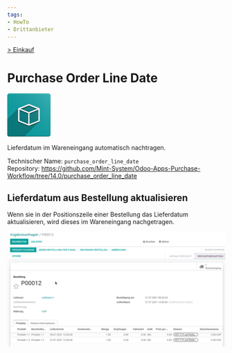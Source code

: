```yaml
---
tags:
- HowTo
- Drittanbieter
---
```

[> Einkauf](Einkauf.md)
# Purchase Order Line Date
![](assets/icon_oms_box.png)

Lieferdatum im Wareneingang automatisch nachtragen.

Technischer Name: `purchase_order_line_date`\
Repository: <https://github.com/Mint-System/Odoo-Apps-Purchase-Workflow/tree/14.0/purchase_order_line_date>

## Lieferdatum aus Bestellung aktualisieren

Wenn sie in der Positionszeile einer Bestellung das Lieferdatum aktualisieren, wird dieses im Wareneingang nachgetragen.

![Purchase Order Line Date](assets/Purchase%20Order%20Line%20Date.gif)